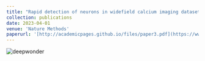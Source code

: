 ```yaml
---
title: "Rapid detection of neurons in widefield calcium imaging datasets after training with synthetic data"
collection: publications
date: 2023-04-01 
venue: 'Nature Methods'
paperurl: '[http://academicpages.github.io/files/paper3.pdf](https://www.nature.com/articles/s41592-023-01838-7)'
---
```


![deepwonder](deepwonder_40.gif "deepwonder_40")
